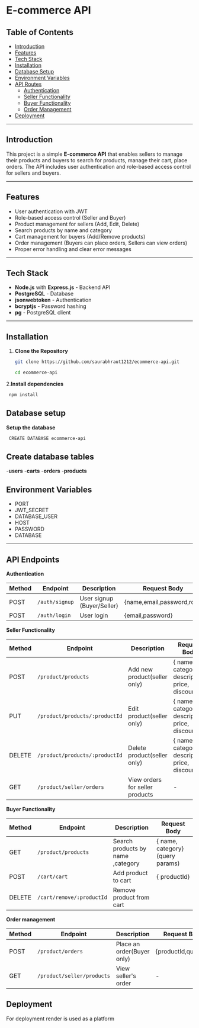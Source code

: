# E-commerce API

## Table of Contents
- [Introduction](#introduction)
- [Features](#features)
- [Tech Stack](#tech-stack)
- [Installation](#installation)
- [Database Setup](#database-setup)
- [Environment Variables](#environment-variables)
- [API Routes](#api-routes)
  - [Authentication](#authentication)
  - [Seller Functionality](#seller-functionality)
  - [Buyer Functionality](#buyer-functionality)
  - [Order Management](#order-management)
- [Deployment](#deployment)

---

## Introduction
This project is a simple **E-commerce API** that enables sellers to manage their products and buyers to search for products, manage their cart, place orders. The API includes user authentication and role-based access control for sellers and buyers.

---

## Features
- User authentication with JWT
- Role-based access control (Seller and Buyer)
- Product management for sellers (Add, Edit, Delete)
- Search products by name and category
- Cart management for buyers (Add/Remove products)
- Order management (Buyers can place orders, Sellers can view orders)
- Proper error handling and clear error messages

---

## Tech Stack
- **Node.js** with **Express.js** - Backend API
- **PostgreSQL** - Database
- **jsonwebtoken** - Authentication
- **bcryptjs** - Password hashing
- **pg** - PostgreSQL client

---

## Installation

1. **Clone the Repository**
   ```bash
   git clone https://github.com/saurabhraut1212/ecommerce-api.git

   cd ecommerce-api
   ```
2.**Install dependencies**
 ```bash
  npm install
```
## Database setup
**Setup the database**
  ```bash
   CREATE DATABASE ecommerce-api
```
## Create database tables
-**users**
-**carts**
-**orders**
-**products**

## Environment Variables
- PORT
- JWT_SECRET
- DATABASE_USER
- HOST
- PASSWORD
- DATABASE


---

## API Endpoints
 **Authentication**

| Method | Endpoint               | Description                              | Request Body   |
|--------|------------------------|------------------------------------------|------------------|
| POST   | `/auth/signup`          | User signup (Buyer/Seller)               | {name,email,password,role}              |
| POST   | `/auth/login`           | User login                               | {email,password}             |

**Seller Functionality**

| Method | Endpoint               | Description                              | Request Body   |
|--------|------------------------|------------------------------------------|------------------|
| POST   | `/product/products`          | Add new product(seller only)               | { name, category, description, price, discount}             |
| PUT   | `/product/products/:productId`           |Edit product(seller only)                             | { name, category, description, price, discount}            |
| DELETE   | `/product/products/:productId`           |Delete product(seller only)                             | { name, category, description, price, discount}            |
| GET   | `/product/seller/orders`           |View orders for seller products                            | -           |

**Buyer Functionality**

| Method | Endpoint               | Description                              | Request Body   |
|--------|------------------------|------------------------------------------|------------------|
| GET   | `/product/products`          | Search products by name ,category              | { name, category}(query params)             |
| POST   | `/cart/cart`           |Add product to cart                           | { productId}            |
| DELETE   | `/cart/remove/:productId`           | Remove product from cart                          |          |

**Order management**

| Method | Endpoint               | Description                              | Request Body   |
|--------|------------------------|------------------------------------------|------------------|
| POST   | `/product/orders`          |Place an order(Buyer only)             |{productId,quantity}          |
| GET   | `/product/seller/products`           |View seller's order                         | -           |

## Deployment
  For deployment render is used as a platform
